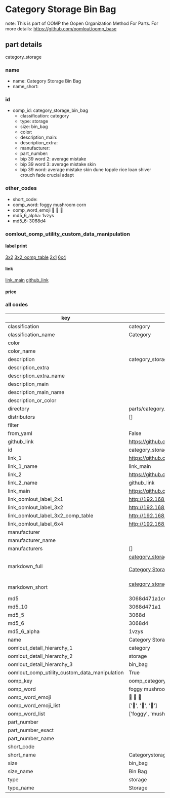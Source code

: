 # Category Storage Bin Bag  

note: This is part of OOMP the Oopen Organization Method For Parts. For more details: https://github.com/oomlout/oomp_base

##  part details



category_storage

### name
* name: Category Storage Bin Bag
* name_short: 
### id
* oomp_id: category_storage_bin_bag
  * classification: category
  * type: storage
  * size: bin_bag
  * color: 
  * description_main: 
  * description_extra: 
  * manufacturer: 
  * part_number: 
  * bip 39 word 2: average mistake
  * bip 39 word 3: average mistake skin
  * bip 39 word: average mistake skin dune topple rice loan shiver crouch fade crucial adapt

### other_codes
* short_code: 
* oomp_word: foggy mushroom corn
* oomp_word_emoji :foggy: :mushroom: :corn:
* md5_6_alpha: 1vzys
* md5_6: 3068d4






### oomlout_oomp_utility_custom_data_manipulation
#### label print
[3x2](http://192.168.1.245:1112/?label=oomp%201vzys)
[3x2_oomp_table](http://192.168.1.107:1112/?label=oomp%201vzys)
[2x1](http://192.168.1.242:1112/?label=oomp%201vzys)
[6x4](http://192.168.1.55:1112/?label=oomp%201vzys)    

#### link

[link_main](https://github.com/oomlout/oomlout_oomp_current_version_messy/tree/main/parts/category_storage_bin_bag) [github_link](https://github.com/oomlout/oomlout_oomp_part_src/tree/main/parts/category_storage_bin_bag)                             

#### price







### all codes 
| key | value |  
| --- | --- |  
| classification | category |  
| classification_name | Category |  
| color |  |  
| color_name |  |  
| description | category_storage |  
| description_extra |  |  
| description_extra_name |  |  
| description_main |  |  
| description_main_name |  |  
| description_or_color |   |  
| directory | parts/category_storage_bin_bag |  
| distributors | [] |  
| filter |  |  
| from_yaml | False |  
| github_link | https://github.com/oomlout/oomlout_oomp_part_src/tree/main/parts/category_storage_bin_bag |  
| id | category_storage_bin_bag |  
| link_1 | https://github.com/oomlout/oomlout_oomp_current_version_messy/tree/main/parts/category_storage_bin_bag |  
| link_1_name | link_main |  
| link_2 | https://github.com/oomlout/oomlout_oomp_part_src/tree/main/parts/category_storage_bin_bag |  
| link_2_name | github_link |  
| link_main | https://github.com/oomlout/oomlout_oomp_current_version_messy/tree/main/parts/category_storage_bin_bag |  
| link_oomlout_label_2x1 | http://192.168.1.242:1112/?label=oomp%201vzys |  
| link_oomlout_label_3x2 | http://192.168.1.245:1112/?label=oomp%201vzys |  
| link_oomlout_label_3x2_oomp_table | http://192.168.1.107:1112/?label=oomp%201vzys |  
| link_oomlout_label_6x4 | http://192.168.1.55:1112/?label=oomp%201vzys |  
| manufacturer |  |  
| manufacturer_name |  |  
| manufacturers | [] |  
| markdown_full | [category_storage_bin_bag](https://github.com/oomlout/oomlout_oomp_current_version_messy/tree/main/parts/category_storage_bin_bag)<br>[](https://github.com/oomlout/oomlout_oomp_current_version_messy/tree/main/parts/category_storage_bin_bag)<br>[Category Storage Bin Bag](https://github.com/oomlout/oomlout_oomp_current_version_messy/tree/main/parts/category_storage_bin_bag)<br><br> |  
| markdown_short | [category_storage_bin_bag](https://github.com/oomlout/oomlout_oomp_current_version_messy/tree/main/parts/category_storage_bin_bag)<br><br> |  
| md5 | 3068d471a1c63062e4f294419523787e |  
| md5_10 | 3068d471a1 |  
| md5_5 | 3068d |  
| md5_6 | 3068d4 |  
| md5_6_alpha | 1vzys |  
| name | Category Storage Bin Bag |  
| oomlout_detail_hierarchy_1 | category |  
| oomlout_detail_hierarchy_2 | storage |  
| oomlout_detail_hierarchy_3 | bin_bag |  
| oomlout_oomp_utility_custom_data_manipulation | True |  
| oomp_key | oomp_category_storage_bin_bag |  
| oomp_word | foggy mushroom corn |  
| oomp_word_emoji | :foggy: :mushroom: :corn: |  
| oomp_word_emoji_list | [':foggy:', ':mushroom:', ':corn:'] |  
| oomp_word_list | ['foggy', 'mushroom', 'corn'] |  
| part_number |  |  
| part_number_exact |  |  
| part_number_name |  |  
| short_code |  |  
| short_name | Categorystorage |  
| size | bin_bag |  
| size_name | Bin Bag |  
| type | storage |  
| type_name | Storage |  
